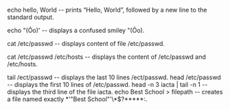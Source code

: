 echo hello, World -- prints “Hello, World”, followed by a new line to the standard output.

echo \"\(Ôo\)\' -- displays a confused smiley "(Ôo).

cat /etc/passwd -- displays content of file /etc/passwd.  

cat /etc/passwd /etc/hosts -- displays the content of /etc/passwd and /etc/hosts.

tail /ect/passwd -- displays the last 10 lines /ect/passwd.
head /etc/passwd -- displays the first 10 lines of /etc/passwd.
 head -n 3 iacta | tail -n 1 -- displays the third line of the file iacta. 
echo Best School > filepath -- creates a file named exactly \*\'"Best School"\'\\*$\?\*\*\*\*\*:.
